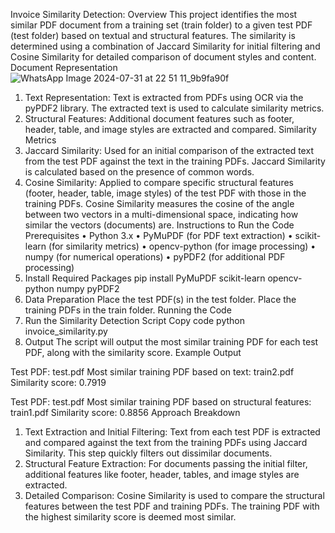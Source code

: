 Invoice Similarity Detection:
Overview
This project identifies the most similar PDF document from a training set (train folder) to a given test PDF (test folder) based on textual and structural features. The similarity is determined using a combination of Jaccard Similarity for initial filtering and Cosine Similarity for detailed comparison of document styles and content.
Document Representation
![WhatsApp Image 2024-07-31 at 22 51 11_9b9fa90f](https://github.com/user-attachments/assets/1934533b-990b-4d55-80e5-1847cdf752a5)

1.	Text Representation:
Text is extracted from PDFs using OCR via the pyPDF2 library.
The extracted text is used to calculate similarity metrics.
2.	Structural Features:
	Additional document features such as footer, header, table, and image styles are extracted and compared.
Similarity Metrics
1.	Jaccard Similarity:
Used for an initial comparison of the extracted text from the test PDF against the text in the training PDFs. Jaccard Similarity is calculated based on the presence of common words.
2.	Cosine Similarity:
	Applied to compare specific structural features (footer, header, table, image styles) of the test PDF with those in the training PDFs. Cosine Similarity measures the cosine of the angle between two vectors in a multi-dimensional space, indicating how similar the vectors (documents) are.
Instructions to Run the Code
Prerequisites
•	Python 3.x
•	PyMuPDF (for PDF text extraction)
•	scikit-learn (for similarity metrics)
•	opencv-python (for image processing)
•	numpy (for numerical operations)
•	pyPDF2 (for additional PDF processing)
1.	Install Required Packages
pip install PyMuPDF scikit-learn opencv-python numpy pyPDF2
2.	Data Preparation
	Place the test PDF(s) in the test folder.
	Place the training PDFs in the train folder.
Running the Code
1.	Run the Similarity Detection Script
Copy code
python invoice_similarity.py
2.	Output
	The script will output the most similar training PDF for each test PDF, along with the similarity score.
Example Output

Test PDF: test.pdf
  Most similar training PDF based on text: train2.pdf
  Similarity score: 0.7919

Test PDF: test.pdf
  Most similar training PDF based on structural features: train1.pdf
  Similarity score: 0.8856
Approach Breakdown
1.	Text Extraction and Initial Filtering:
	Text from each test PDF is extracted and compared against the text from the training PDFs using Jaccard Similarity. This step quickly filters out dissimilar documents.
2.	Structural Feature Extraction:
	For documents passing the initial filter, additional features like footer, header, tables, and image styles are extracted.
3.	Detailed Comparison:
	Cosine Similarity is used to compare the structural features between the test PDF and training PDFs. The training PDF with the highest similarity score is deemed most similar.

